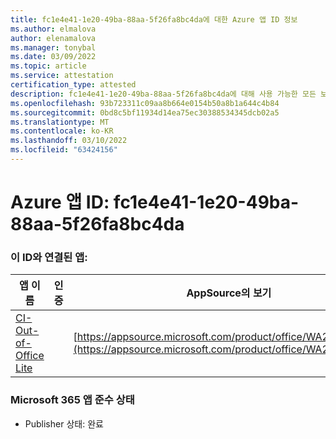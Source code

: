 ```yaml
---
title: fc1e4e41-1e20-49ba-88aa-5f26fa8bc4da에 대한 Azure 앱 ID 정보
ms.author: elmalova
author: elenamalova
ms.manager: tonybal
ms.date: 03/09/2022
ms.topic: article
ms.service: attestation
certification_type: attested
description: fc1e4e41-1e20-49ba-88aa-5f26fa8bc4da에 대해 사용 가능한 모든 보안 및 규정 준수 정보
ms.openlocfilehash: 93b723311c09aa8b664e0154b50a8b1a644c4b84
ms.sourcegitcommit: 0bd8c5bf11934d14ea75ec30388534345dcb02a5
ms.translationtype: MT
ms.contentlocale: ko-KR
ms.lasthandoff: 03/10/2022
ms.locfileid: "63424156"
---
```

# <a name="azure-app-id-fc1e4e41-1e20-49ba-88aa-5f26fa8bc4da"></a>Azure 앱 ID: fc1e4e41-1e20-49ba-88aa-5f26fa8bc4da


### <a name="apps-associated-with-this-id"></a>이 ID와 연결된 앱:
| **앱 이름** | **인증** | **AppSource의 보기** |
|--------------|---------------|-----------------------|
| [CI-Out-of-Office Lite](https://docs.microsoft.com/microsoft-365-app-certification/forward/WA200002748) |  | [https://appsource.microsoft.com/product/office/WA200002748](https://appsource.microsoft.com/product/office/WA200002748) |

### <a name="microsoft-365-app-compliance-status"></a>Microsoft 365 앱 준수 상태
- Publisher 상태: 완료
